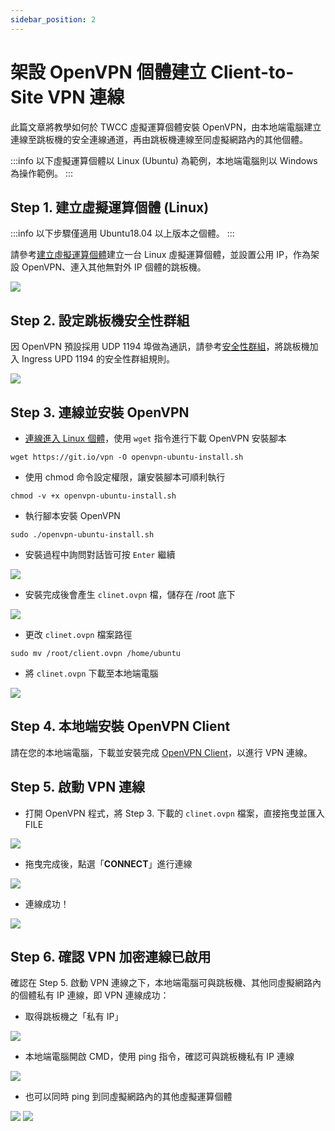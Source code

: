 ```yaml
---
sidebar_position: 2
---
```


# 架設 OpenVPN 個體建立 Client-to-Site VPN 連線

此篇文章將教學如何於 TWCC 虛擬運算個體安裝 OpenVPN，由本地端電腦建立連線至跳板機的安全連線通道，再由跳板機連線至同虛擬網路內的其他個體。

:::info
以下虛擬運算個體以 Linux (Ubuntu) 為範例，本地端電腦則以 Windows 為操作範例。
:::

## Step 1. 建立虛擬運算個體 (Linux)

:::info
以下步驟僅適用 Ubuntu18.04 以上版本之個體。
:::


請參考[建立虛擬運算個體](https://man.twcc.ai/@twccdocs/guide-vcs-create-zh)建立一台 Linux 虛擬運算個體，並設置公用 IP，作為架設 OpenVPN、連入其他無對外 IP 個體的跳板機。

![](https://i.imgur.com/UZzRVMC.png)

 

## Step 2. 設定跳板機安全性群組
因 OpenVPN 預設採用 UDP 1194 埠做為通訊，請參考[安全性群組](https://man.twcc.ai/@twccdocs/guide-vcs-sg-zh)，將跳板機加入 Ingress UPD 1194 的安全性群組規則。

![](https://i.imgur.com/56o4Til.png)


## Step 3. 連線並安裝 OpenVPN

- [連線進入 Linux 個體](https://man.twcc.ai/@twccdocs/vcs-guide-connect-to-linux-from-windows-zh)，使用 `wget` 指令進行下載 OpenVPN 安裝腳本

```
wget https://git.io/vpn -O openvpn-ubuntu-install.sh
```

- 使用 chmod 命令設定權限，讓安裝腳本可順利執行

```
chmod -v +x openvpn-ubuntu-install.sh
```


- 執行腳本安裝 OpenVPN

```
sudo ./openvpn-ubuntu-install.sh
```

- 安裝過程中詢問對話皆可按 `Enter` 繼續

![](https://i.imgur.com/SUdRHXv.png)


- 安裝完成後會產生 `clinet.ovpn` 檔，儲存在 /root 底下

![](https://i.imgur.com/yZaye2D.png)


- 更改 `clinet.ovpn` 檔案路徑

```
sudo mv /root/client.ovpn /home/ubuntu
```


- 將 `clinet.ovpn` 下載至本地端電腦

![](https://i.imgur.com/8OqGSOr.png)


## Step 4. 本地端安裝 OpenVPN Client

請在您的本地端電腦，下載並安裝完成 [OpenVPN Client](https://openvpn.net/vpn-client/)，以進行 VPN 連線。


## Step 5. 啟動 VPN 連線

- 打開 OpenVPN 程式，將 Step 3. 下載的 `clinet.ovpn` 檔案，直接拖曳並匯入 FILE

![](https://cos.twcc.ai/SYS-MANUAL/uploads/upload_0052af78144363408630ea8ee7dd96f8.png)

- 拖曳完成後，點選「**CONNECT**」進行連線

![](https://i.imgur.com/uZD9gD1.png)


- 連線成功！

![](https://i.imgur.com/eec3eJT.png)


## Step 6. 確認 VPN 加密連線已啟用

確認在 Step 5. 啟動 VPN 連線之下，本地端電腦可與跳板機、其他同虛擬網路內的個體私有 IP 連線，即 VPN 連線成功：

- 取得跳板機之「私有 IP」

![](https://cos.twcc.ai/SYS-MANUAL/uploads/upload_9516eae28be233d2a2e32f4b9a11c0cc.png)


- 本地端電腦開啟 CMD，使用 ping 指令，確認可與跳板機私有 IP 連線

![](https://cos.twcc.ai/SYS-MANUAL/uploads/upload_1ac71acfda06dcfd2ab139742284e280.png)

- 也可以同時 ping 到同虛擬網路內的其他虛擬運算個體

![](https://cos.twcc.ai/SYS-MANUAL/uploads/upload_309e93a516dbce476590ff44dd9568cb.png)
![](https://cos.twcc.ai/SYS-MANUAL/uploads/upload_aa4f7abd06e48bbcf008b1e06c648eac.png)